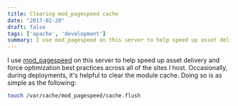 ```yaml
---
title: Clearing mod_pagespeed cache
date: "2017-02-20"
draft: false
tags: ['apache', 'development']
summary: I use mod_pagespeed on this server to help speed up asset delivery and force optimization best practices across all of the sites I host.
---
```


I use [mod_pagespeed](https://github.com/pagespeed/mod_pagespeed) on this server to help speed up asset delivery and force optimization best practices across all of the sites I host. Occasionally, during deployments, it's helpful to clear the module cache. Doing so is as simple as the following:

```bash
touch /var/cache/mod_pagespeed/cache.flush
```